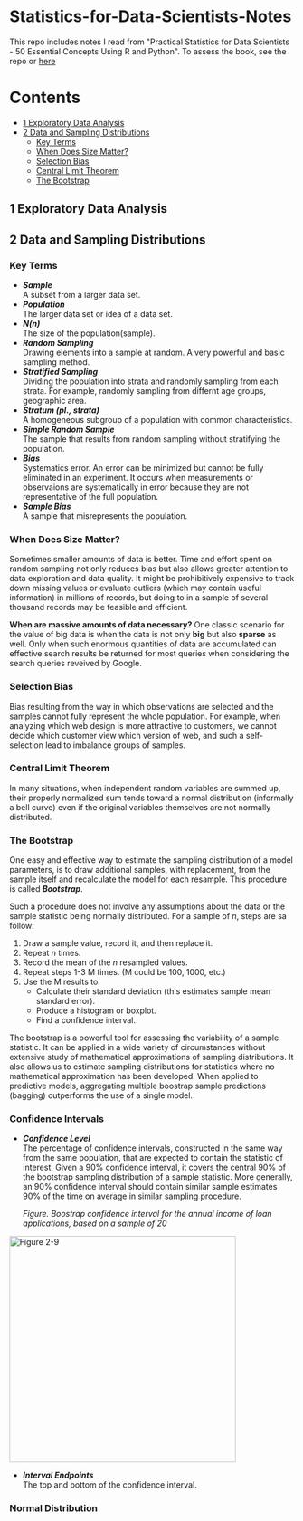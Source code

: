 # Statistics-for-Data-Scientists-Notes
This repo includes notes I read from "Practical Statistics for Data Scientists - 50 Essential Concepts Using R and Python".
To assess the book, see the repo or [here](https://github.com/ArvinCheung0313/Statistics-for-Data-Scientists-Notes/blob/main/PracticalStatisticsforDataScientists50EssentialConceptsUsingRandPythonbyPeterBruceAndrewBrucePeterGedeck.pdf)

# Contents
* [1 Exploratory Data Analysis](#1-exploratory-data-analysis)
* [2 Data and Sampling Distributions](#2-data-and-sampling-distributions)
  * [Key Terms](#key-terms)
  * [When Does Size Matter?](#when-does-size-matter)
  * [Selection Bias](#selection-bias)
  * [Central Limit Theorem](#central-limit-theorem)
  * [The Bootstrap](#the-bootstrap)

## 1 Exploratory Data Analysis


## 2 Data and Sampling Distributions
### Key Terms
* **_Sample_**  
  A subset from a larger data set.
* **_Population_**  
  The larger data set or idea of a data set.
* **_N(n)_**  
  The size of the population(sample).
* **_Random Sampling_**  
  Drawing elements into a sample at random. A very powerful and basic sampling method.
* **_Stratified Sampling_**  
  Dividing the population into strata and randomly sampling from each strata. For example, randomly sampling from differnt age groups, geographic area.
* **_Stratum (pl., strata)_**  
  A homogeneous subgroup of a population with common characteristics.
* **_Simple Random Sample_**  
  The sample that results from random sampling without stratifying the population.
* **_Bias_**  
  Systematics error. An error can be minimized but cannot be fully eliminated in an experiment. It occurs when measurements or observaions are systematically in error because they are not representative of the full population.
* **_Sample Bias_**  
  A sample that misrepresents the population.
  
### When Does Size Matter?
Sometimes smaller amounts of data is better. Time and effort spent on random sampling not only reduces bias but also allows greater attention to data exploration and data quality. It might be prohibitively expensive to track down missing values or evaluate outliers (which may contain useful information) in millions of records, but doing to in a sample of several thousand records may be feasible and efficient.

**When are massive amounts of data necessary?**
One classic scenario for the value of big data is when the data is not only **big** but also **sparse** as well. Only when such enormous quantities of data are accumulated can effective search results be returned for most queries when considering the search queries reveived by Google.

### Selection Bias
Bias resulting from the way in which observations are selected and the samples cannot fully represent the whole population. For example, when analyzing which web design is more attractive to customers, we cannot decide which customer view which version of web, and such a self-selection lead to imbalance groups of samples.

### Central Limit Theorem
In many situations, when independent random variables are summed up, their properly normalized sum tends toward a normal distribution (informally a bell curve) even if the original variables themselves are not normally distributed. 

### The Bootstrap
One easy and effective way to estimate the sampling distribution of a model parameters, is to draw additional samples, with replacement, from the sample itself and recalculate the model for each resample. This procedure is called **_Bootstrap_**.

Such a procedure does not involve any assumptions about the data or the sample statistic being normally distributed. For a sample of *n*, steps are sa follow:
1. Draw a sample value, record it, and then replace it.
2. Repeat *n* times.
3. Record the mean of the *n* resampled values.
4. Repeat steps 1-3 M times. (M could be 100, 1000, etc.)
5. Use the M results to:
   * Calculate their standard deviation (this estimates sample mean standard error).
   * Produce a histogram or boxplot.
   * Find a confidence interval.

The bootstrap is a powerful tool for assessing the variability of a sample statistic. It can be applied in a wide variety of circumstances without extensive study of mathematical approximations of sampling distributions. It also allows us to estimate sampling distributions for statistics where no mathematical approximation has been developed. When applied to predictive models, aggregating multiple boostrap sample predictions (bagging) outperforms the use of a single model.

### Confidence Intervals
* **_Confidence Level_**  
  The percentage of confidence intervals, constructed in the same way from the same population, that are expected to contain the statistic of interest. Given a 90% confidence interval, it covers the central 90% of the bootstrap sampling distribution of a sample statistic. More generally, an 90% confidence interval should contain similar sample estimates 90% of the time on average in similar sampling procedure.

  *Figure. Boostrap confidence interval for the annual income of loan applications, based on a sample of 20*
<img width="400" alt="Figure 2-9" src="https://user-images.githubusercontent.com/91806768/154370693-2f438d49-1b91-444b-a4f9-1acfac822edf.png">

* **_Interval Endpoints_**  
  The top and bottom of the confidence interval.

### Normal Distribution
